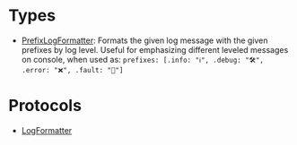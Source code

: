 # Types

  - [PrefixLogFormatter](/PrefixLogFormatter):
    Formats the given log message with the given prefixes by log level.
    Useful for emphasizing different leveled messages on console, when used as:
    `prefixes: [.info: "ℹ️", .debug: "🛠", .error: "❌", .fault: "🚨"]`

# Protocols

  - [LogFormatter](/LogFormatter)
